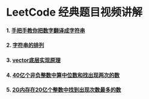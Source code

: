 # LeetCode 经典题目视频讲解

#### 1. [手把手教你把数字翻译成字符串](https://www.bilibili.com/video/BV13r421M7ZE/?spm_id_from=333.1387.upload.video_card.click&vd_source=b638fdfb9e01b75cd34cc317156b7a8e)

#### 2. [字符串的排列](https://www.bilibili.com/video/BV1XH4y1F76v/?spm_id_from=333.1387.upload.video_card.click&vd_source=b638fdfb9e01b75cd34cc317156b7a8e)

#### 3. [vector底层实现原理](https://www.bilibili.com/video/BV1Ww4m1e7jZ/?spm_id_from=333.1387.upload.video_card.click&vd_source=b638fdfb9e01b75cd34cc317156b7a8e)

#### 4. [40亿个非负整数中算中位数和找出现两次的数](https://www.bilibili.com/video/BV14z421z7kn/?spm_id_from=333.1387.upload.video_card.click&vd_source=b638fdfb9e01b75cd34cc317156b7a8e)

#### 5. [2G内存在20亿个整数中找到出现次数最多的数](https://www.bilibili.com/video/BV1qE421N7bu/?spm_id_from=333.1387.upload.video_card.click&vd_source=b638fdfb9e01b75cd34cc317156b7a8e)

